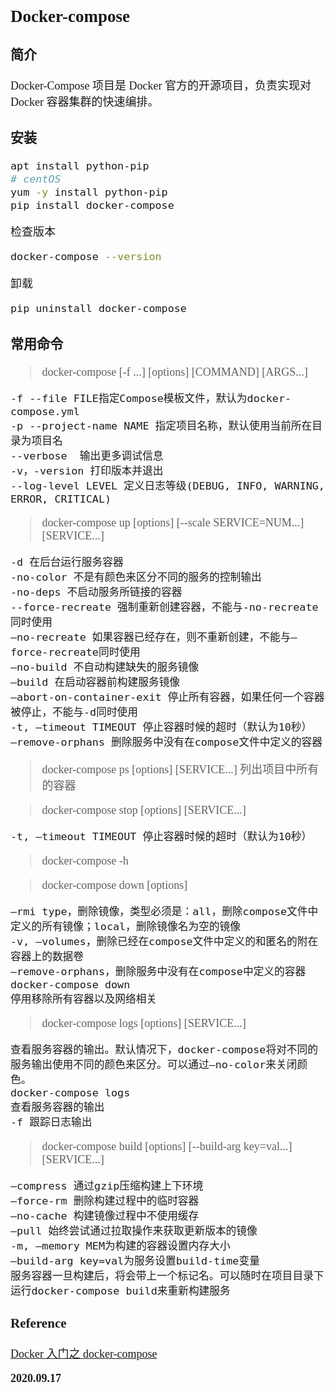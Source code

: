 <font size=4 face='楷体'>

## Docker-compose

### 简介

Docker-Compose 项目是 Docker 官方的开源项目，负责实现对 Docker 容器集群的快速编排。

### 安装

```bash
apt install python-pip
# centOS
yum -y install python-pip
pip install docker-compose
```

检查版本

```bash
docker-compose --version
```

卸载

```bash
pip uninstall docker-compose
```

### 常用命令

> docker-compose [-f <arg>...] [options] [COMMAND] [ARGS...]

    -f --file FILE指定Compose模板文件，默认为docker-compose.yml
    -p --project-name NAME 指定项目名称，默认使用当前所在目录为项目名
    --verbose  输出更多调试信息
    -v，-version 打印版本并退出
    --log-level LEVEL 定义日志等级(DEBUG, INFO, WARNING, ERROR, CRITICAL)

> docker-compose up [options] [--scale SERVICE=NUM...] [SERVICE...]

    -d 在后台运行服务容器
    -no-color 不是有颜色来区分不同的服务的控制输出
    -no-deps 不启动服务所链接的容器
    --force-recreate 强制重新创建容器，不能与-no-recreate同时使用
    –no-recreate 如果容器已经存在，则不重新创建，不能与–force-recreate同时使用
    –no-build 不自动构建缺失的服务镜像
    –build 在启动容器前构建服务镜像
    –abort-on-container-exit 停止所有容器，如果任何一个容器被停止，不能与-d同时使用
    -t, –timeout TIMEOUT 停止容器时候的超时（默认为10秒）
    –remove-orphans 删除服务中没有在compose文件中定义的容器

> docker-compose ps [options] [SERVICE...] 列出项目中所有的容器

> docker-compose stop [options] [SERVICE...]

    -t, –timeout TIMEOUT 停止容器时候的超时（默认为10秒）

> docker-compose -h

> docker-compose down [options]

    –rmi type，删除镜像，类型必须是：all，删除compose文件中定义的所有镜像；local，删除镜像名为空的镜像
    -v, –volumes，删除已经在compose文件中定义的和匿名的附在容器上的数据卷
    –remove-orphans，删除服务中没有在compose中定义的容器
    docker-compose down
    停用移除所有容器以及网络相关

> docker-compose logs [options] [SERVICE...]

    查看服务容器的输出。默认情况下，docker-compose将对不同的服务输出使用不同的颜色来区分。可以通过–no-color来关闭颜色。
    docker-compose logs
    查看服务容器的输出
    -f 跟踪日志输出

> docker-compose build [options] [--build-arg key=val...] [SERVICE...]

    –compress 通过gzip压缩构建上下环境
    –force-rm 删除构建过程中的临时容器
    –no-cache 构建镜像过程中不使用缓存
    –pull 始终尝试通过拉取操作来获取更新版本的镜像
    -m, –memory MEM为构建的容器设置内存大小
    –build-arg key=val为服务设置build-time变量
    服务容器一旦构建后，将会带上一个标记名。可以随时在项目目录下运行docker-compose build来重新构建服务

### Reference

[Docker 入门之 docker-compose](https://www.cnblogs.com/minseo/p/11548177.html)

**2020.09.17**
